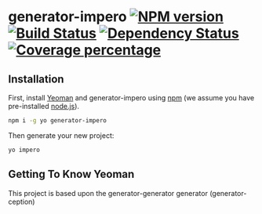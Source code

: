 # generator-impero [![NPM version][npm-image]][npm-url] [![Build Status][travis-image]][travis-url] [![Dependency Status][daviddm-image]][daviddm-url] [![Coverage percentage][coveralls-image]][coveralls-url]
> 

## Installation

First, install [Yeoman](http://yeoman.io) and generator-impero using [npm](https://www.npmjs.com/) (we assume you have pre-installed [node.js](https://nodejs.org/)).

```bash
npm i -g yo generator-impero
```

Then generate your new project:

```bash
yo impero
```

## Getting To Know Yeoman

This project is based upon the generator-generator generator (generator-ception)


[npm-image]: https://badge.fury.io/js/generator-impero.svg
[npm-url]: https://npmjs.org/package/generator-impero
[travis-image]: https://travis-ci.org/imperodesign/generator-impero.svg?branch=master
[travis-url]: https://travis-ci.org/imperodesign/generator-impero
[daviddm-image]: https://david-dm.org/imperodesign/generator-impero.svg?theme=shields.io
[daviddm-url]: https://david-dm.org/imperodesign/generator-impero
[coveralls-image]: https://coveralls.io/repos/imperodesign/generator-impero/badge.svg
[coveralls-url]: https://coveralls.io/r/imperodesign/generator-impero
